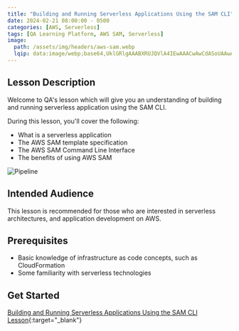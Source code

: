 ```yaml
---
title: "Building and Running Serverless Applications Using the SAM CLI"
date: 2024-02-21 08:00:00 - 0500
categories: [AWS, Serverless]
tags: [QA Learning Platform, AWS SAM, Serverless]
image: 
  path: /assets/img/headers/aws-sam.webp
  lqip: data:image/webp;base64,UklGRlgAAABXRUJQVlA4IEwAAACwAwCdASoUAAwAPzmGuVOvKSWisAgB4CcJZACdACHRgaJS3VRIAAD+DxwiRdcNF4Ft8B+MJW8geTLkjktTnJ7HerSHIDOC0npRAAAA
---
```


## Lesson Description
Welcome to QA's lesson which will give you an understanding of building and running serverless application using the SAM CLI.

During this lesson, you'll cover the following:
- What is a serverless application
- The AWS SAM template specification
- The AWS SAM Command Line Interface
- The benefits of using AWS SAM

![Pipeline](/assets/img/posts/sam.webp)

## Intended Audience
This lesson is recommended for those who are interested in serverless architectures, and application development on AWS.

## Prerequisites
- Basic knowledge of infrastructure as code concepts, such as CloudFormation
- Some familiarity with serverless technologies

## Get Started
[Building and Running Serverless Applications Using the SAM CLI Lesson](https://cloudacademy.com/course/building-running-serverless-applications-using-sam-cli-5711/){:target="_blank"}